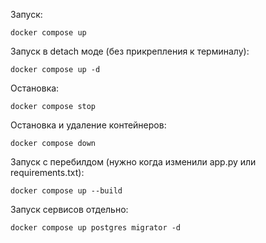 Запуск:

`docker compose up`

Запуск в detach моде (без прикрепления к терминалу):

`docker compose up -d`

Остановка:

`docker compose stop`

Остановка и удаление контейнеров:

`docker compose down`

Запуск с перебилдом (нужно когда изменили app.py или requirements.txt):

`docker compose up --build`

Запуск сервисов отдельно:

`docker compose up postgres migrator -d`